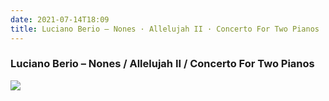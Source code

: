 ```yaml
---
date: 2021-07-14T18:09
title: Luciano Berio – Nones · Allelujah II · Concerto For Two Pianos
---
```

### Luciano Berio – Nones / Allelujah II / Concerto For Two Pianos
[![](https://img.discogs.com/raPAJ22nNInNHRkRmxl15wHNm1k=/fit-in/600x596/filters:strip_icc():format(jpeg):mode_rgb():quality(90)/discogs-images/R-920627-1406071256-5639.jpeg.jpg)][1] 

[1]: https://www.discogs.com/release/920627

